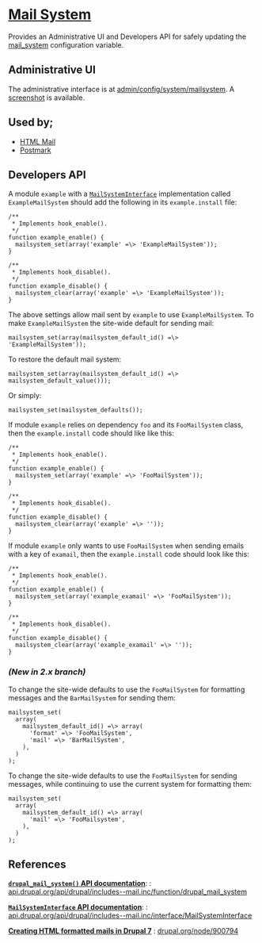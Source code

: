 # [Mail System](http://drupal.org/project/mailsystem)

Provides an Administrative UI and Developers API for safely updating the
[mail_system](http://api.drupal.org/api/drupal/includes--mail.inc/function/drupal_mail_system/8)
configuration variable.

## Administrative UI

The administrative interface is at <u>admin/config/system/mailsystem</u>.
A [screenshot](http://drupal.org/node/1134044) is available.

## Used by;

* [HTML Mail](http://drupal.org/project/htmlmail)
* [Postmark](http://drupal.org/project/postmark)

## Developers API

A module `example` with a
[`MailSystemInterface`](http://api.drupal.org/api/drupal/includes--mail.inc/interface/MailSystemInterface/8)
implementation called `ExampleMailSystem` should add the following in its
`example.install` file:

    /**
     * Implements hook_enable().
     */
    function example_enable() {
      mailsystem_set(array('example' =\> 'ExampleMailSystem'));
    }

    /**
     * Implements hook_disable().
     */
    function example_disable() {
      mailsystem_clear(array('example' =\> 'ExampleMailSystem'));
    }

The above settings allow mail sent by `example` to use `ExampleMailSystem`.  To make
`ExampleMailSystem` the site-wide default for sending mail:

    mailsystem_set(array(mailsystem_default_id() =\> 'ExampleMailSystem'));

To restore the default mail system:

    mailsystem_set(array(mailsystem_default_id() =\> mailsystem_default_value()));

Or simply:

    mailsystem_set(mailsystem_defaults());

If module `example` relies on dependency `foo` and its `FooMailSystem` class, then
the `example.install` code should like like this:

    /**
     * Implements hook_enable().
     */
    function example_enable() {
      mailsystem_set(array('example' =\> 'FooMailSystem'));
    }

    /**
     * Implements hook_disable().
     */
    function example_disable() {
      mailsystem_clear(array('example' =\> ''));
    }

If module `example` only wants to use `FooMailSystem` when sending emails with a key
of `examail`, then the `example.install` code should look like this:

    /**
     * Implements hook_enable().
     */
    function example_enable() {
      mailsystem_set(array('example_examail' =\> 'FooMailSystem'));
    }

    /**
     * Implements hook_disable().
     */
    function example_disable() {
      mailsystem_clear(array('example_examail' =\> ''));
    }

### *(New in 2.x branch)*

To change the site-wide defaults to use the `FooMailSystem` for formatting messages and the `BarMailSystem` for sending them:

    mailsystem_set(
      array(
        mailsystem_default_id() =\> array(
          'format' =\> 'FooMailSystem',
          'mail' =\> 'BarMailSystem',
        ),
      )
    );

To change the site-wide defaults to use the `FooMailSystem` for sending messages, while continuing to use the current system for formatting them:

    mailsystem_set(
      array(
        mailsystem_default_id() =\> array(
          'mail' =\> 'FooMailsystem',
        ),
      )
    );

## References

**[`drupal_mail_system()` API documentation](http://api.drupal.org/api/drupal/includes--mail.inc/function/drupal_mail_system/8)**:
:    [api.drupal.org/api/drupal/includes--mail.inc/function/drupal_mail_system](http://api.drupal.org/api/drupal/includes--mail.inc/function/drupal_mail_system/8)

**[`MailSystemInterface` API documentation](http://api.drupal.org/api/drupal/includes--mail.inc/interface/MailSystemInterface/8)**:
:    [api.drupal.org/api/drupal/includes--mail.inc/interface/MailSystemInterface](http://api.drupal.org/api/drupal/includes--mail.inc/interface/MailSystemInterface/8)

**[Creating HTML formatted mails in Drupal 7](http://drupal.org/node/900794)**
:    [drupal.org/node/900794](http://drupal.org/node/900794)
